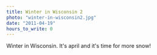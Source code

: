 ```yaml
---
title: Winter in Wisconsin 2
photo: "winter-in-wisconsin2.jpg"
date: "2011-04-19"
hours_to_write: 0
---
```


Winter in Wisconsin. It's april and it's time for more snow!

